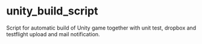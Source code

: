 unity_build_script
==================

Script for automatic build of Unity game together with unit test, dropbox and testflight upload and mail notification.
